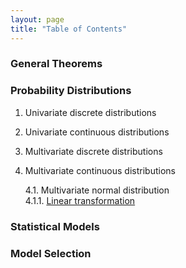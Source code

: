 ```yaml
---
layout: page
title: "Table of Contents"
---
```



### General Theorems


### Probability Distributions

1. Univariate discrete distributions

2. Univariate continuous distributions

3. Multivariate discrete distributions

4. Multivariate continuous distributions

   4.1. Multivariate normal distribution <br>
      4.1.1. [Linear transformation](Proofs/mvn-ltt.md) <br>


### Statistical Models


### Model Selection